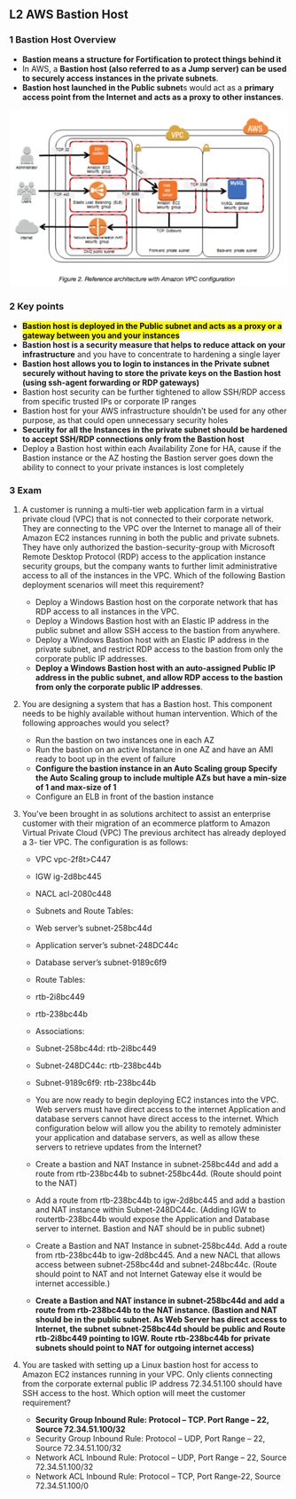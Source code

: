 ## **L2 AWS Bastion Host**


### **1 Bastion Host Overview**


* **Bastion means a structure for Fortification to protect things behind it**
* In AWS, a **Bastion host (also referred to as a Jump server) can be used to securely access instances in the private subnets**.
* **Bastion host launched in the Public subnet**s would act as a **primary access point from the Internet and acts as a proxy to other instances**.


![Alt Image Text](../images/chap3_2_1.png "Body image")

### **2 Key points**

* **<mark>Bastion host is deployed in the Public subnet and acts as a proxy or a gateway between you and your instances</mark>**
* **Bastion host is a security measure that helps to reduce attack on your infrastructure** and you have to concentrate to hardening a single layer
* **Bastion host allows you to login to instances in the Private subnet securely without having to store the private keys on the Bastion host (using ssh-agent forwarding or RDP gateways)**
* Bastion host security can be further tightened to allow SSH/RDP access from specific trusted IPs or corporate IP ranges
* Bastion host for your AWS infrastructure shouldn’t be used for any other purpose, as that could open unnecessary security holes
* **Security for all the Instances in the private subnet should be hardened to accept SSH/RDP connections only from the Bastion host**
* Deploy a Bastion host within each Availability Zone for HA, cause if the Bastion instance or the AZ hosting the Bastion server goes down the ability to connect to your private instances is lost completely


### **3 Exam**

1. A customer is running a multi-tier web application farm in a virtual private cloud (VPC) that is not connected to their corporate network. They are connecting to the VPC over the Internet to manage all of their Amazon EC2 instances running in both the public and private subnets. They have only authorized the bastion-security-group with Microsoft Remote Desktop Protocol (RDP) access to the application instance security groups, but the company wants to further limit administrative access to all of the instances in the VPC. Which of the following Bastion deployment scenarios will meet this requirement?
	* Deploy a Windows Bastion host on the corporate network that has RDP access to all instances in the VPC.
	* Deploy a Windows Bastion host with an Elastic IP address in the public subnet and allow SSH access to the bastion from anywhere.
	* Deploy a Windows Bastion host with an Elastic IP address in the private subnet, and restrict RDP access to the bastion from only the corporate public IP addresses.
	* **Deploy a Windows Bastion host with an auto-assigned Public IP address in the public subnet, and allow RDP access to the bastion from only the corporate public IP addresses**.

2. You are designing a system that has a Bastion host. This component needs to be highly available without human intervention. Which of the following approaches would you select?
	* Run the bastion on two instances one in each AZ
	* Run the bastion on an active Instance in one AZ and have an AMI ready to boot up in the event of failure
	* **Configure the bastion instance in an Auto Scaling group Specify the Auto Scaling group to include multiple AZs but have a min-size of 1 and max-size of 1**
	* Configure an ELB in front of the bastion instance
3. You’ve been brought in as solutions architect to assist an enterprise customer with their migration of an ecommerce platform to Amazon Virtual Private Cloud (VPC) The previous architect has already deployed a 3- tier VPC. The configuration is as follows: 

	* VPC vpc-2f8t>C447
	* IGW ig-2d8bc445
	* NACL acl-2080c448
	* Subnets and Route Tables:
	* Web server’s subnet-258bc44d
	* Application server’s subnet-248DC44c
	* Database server’s subnet-9189c6f9
	* Route Tables:
	* rtb-2i8bc449
	* rtb-238bc44b
	* Associations:
	* Subnet-258bc44d: rtb-2i8bc449
	* Subnet-248DC44c: rtb-238bc44b
	* Subnet-9189c6f9: rtb-238bc44b

	* You are now ready to begin deploying EC2 instances into the VPC. Web servers must have direct access to the internet Application and database servers cannot have direct access to the internet. Which configuration below will allow you the ability to remotely administer your application and database servers, as well as allow these servers to retrieve updates from the Internet?

	* Create a bastion and NAT Instance in subnet-258bc44d and add a route from rtb-238bc44b to subnet-258bc44d. (Route should point to the NAT)
	* Add a route from rtb-238bc44b to igw-2d8bc445 and add a bastion and NAT instance within Subnet-248DC44c. (Adding IGW to routertb-238bc44b would expose the Application and Database server to internet. Bastion and NAT should be in public subnet)
	* Create a Bastion and NAT Instance in subnet-258bc44d. Add a route from rtb-238bc44b to igw-2d8bc445. And a new NACL that allows access between subnet-258bc44d and subnet-248bc44c. (Route should point to NAT and not Internet Gateway else it would be internet accessible.)
	* **Create a Bastion and NAT instance in subnet-258bc44d and add a route from rtb-238bc44b to the NAT instance. (Bastion and NAT should be in the public subnet. As Web Server has direct access to Internet, the subnet subnet-258bc44d should be public and Route rtb-2i8bc449 pointing to IGW. Route rtb-238bc44b for private subnets should point to NAT for outgoing internet access)**

4. You are tasked with setting up a Linux bastion host for access to Amazon EC2 instances running in your VPC. Only clients connecting from the corporate external public IP address 72.34.51.100 should have SSH access to the host. Which option will meet the customer requirement?
	* **Security Group Inbound Rule: Protocol – TCP. Port Range – 22, Source 72.34.51.100/32**
	* Security Group Inbound Rule: Protocol – UDP, Port Range – 22, Source 72.34.51.100/32
	* Network ACL Inbound Rule: Protocol – UDP, Port Range – 22, Source 72.34.51.100/32
	* Network ACL Inbound Rule: Protocol – TCP, Port Range-22, Source 72.34.51.100/0